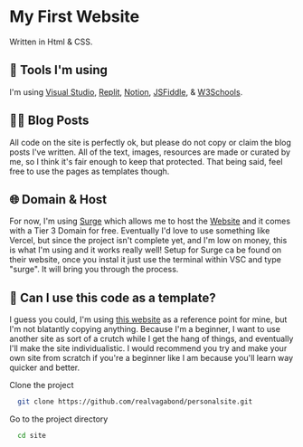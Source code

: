 # My First Website

Written in Html & CSS. 

## 🔨 Tools I'm using

I'm using [Visual Studio](https://code.visualstudio.com), [Replit](https://replit.com), [Notion](https://notion.so), [JSFiddle](https://jsfiddle.net), & [W3Schools](https://w3schools.com).

## ✍🏼 Blog Posts

All code on the site is perfectly ok, but please do not copy or claim the blog posts I've written. All of the text, images, resources are made or curated by me, so I think it's fair enough to keep that protected. That being said, feel free to use the pages as templates though.  

## 🌐 Domain & Host

For now, I'm using [Surge](https://surge.sh) which allows me to host the [Website](https://vagabondit.surge.sh) and it comes with a Tier 3 Domain for free. Eventually I'd love to use something like Vercel, but since the project isn't complete yet, and I'm low on money, this is what I'm using and it works really well!  Setup for Surge ca be found on their website, once you instal it just use the terminal within VSC and type "surge". It will bring you through the process. 



## 🤔 Can I use this code as a template?

I guess you could, I'm using [this website](https://ven.earth) as a reference point for mine, but I'm not blatantly copying anything. Because I'm a beginner, I want to use another site as sort of a crutch while I get the hang of things, and eventually I'll make the site individualistic. I would recommend you try and make your own site from scratch if you're a beginner like I am because you'll learn way quicker and better.

Clone the project

```bash
  git clone https://github.com/realvagabond/personalsite.git
```

Go to the project directory

```bash
  cd site
```
